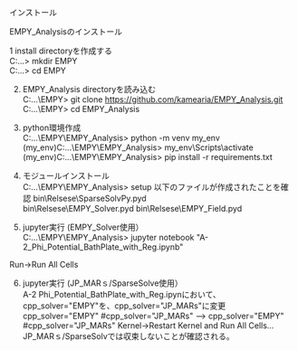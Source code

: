 インストール

EMPY_Analysisのインストール  

1 install directoryを作成する  
C:\...> mkdir EMPY  
C:\...> cd EMPY

2. EMPY_Analysis directoryを読み込む  
C:\...\EMPY> git clone https://github.com/kamearia/EMPY_Analysis.git  
C:\...\EMPY> cd EMPY_Analysis  

3. python環境作成  
C:\...\EMPY\EMPY_Analysis> python -m venv my_env  
(my_env)C:\...\EMPY\EMPY_Analysis> my_env\Scripts\activate  
(my_env)C:\...\EMPY\EMPY_Analysis> pip install -r requirements.txt  

4. モジュールインストール  
C:\...\EMPY\EMPY_Analysis> setup
以下のファイルが作成されたことを確認
bin\Relsese\SparseSolvPy.pyd  
bin\Relsese\EMPY_Solver.pyd
bin\Relsese\EMPY_Field.pyd

5. jupyter実行 (EMPY_Solver使用）  
C:\...\EMPY\EMPY_Analysis> jupyter notebook "A-2_Phi_Potential_BathPlate_with_Reg.ipynb"

Run->Run All Cells  

6. jupyter実行 (JP_MARｓ/SparseSolve使用）  
A-2 Phi_Potential_BathPlate_with_Reg.ipynにおいて、cpp_solver="EMPY"を、cpp_solver="JP_MARs"に変更 
cpp_solver="EMPY"
#cpp_solver="JP_MARs"
-->
cpp_solver="EMPY"  
#cpp_solver="JP_MARs"
Kernel->Restart Kernel and Run All Cells... 
JP_MARｓ/SparseSolvでは収束しないことが確認される。  
